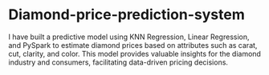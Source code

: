 # Diamond-price-prediction-system
I have built a predictive model using KNN Regression, Linear Regression, and PySpark to estimate diamond prices based on attributes such as carat, cut, clarity, and color. This model provides valuable insights for the diamond industry and consumers, facilitating data-driven pricing decisions.
